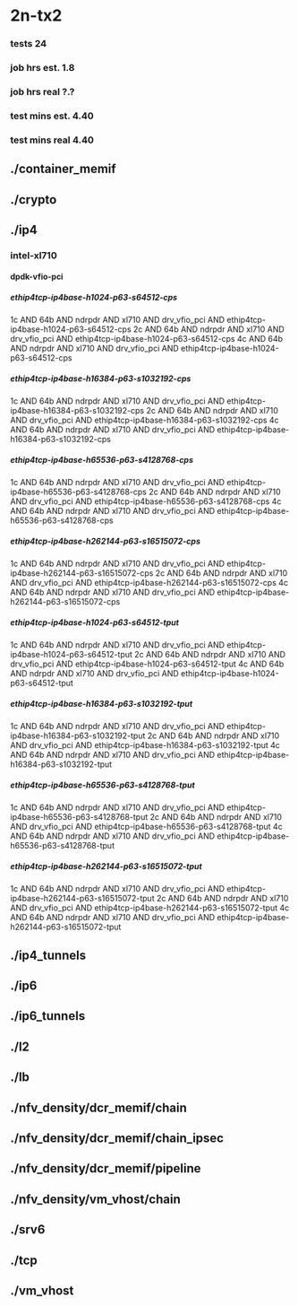# 2n-tx2
### tests 24
### job hrs est. 1.8
### job hrs real ?.?
### test mins est. 4.40
### test mins real 4.40
## ./container_memif
## ./crypto
## ./ip4
### intel-xl710
#### dpdk-vfio-pci
##### ethip4tcp-ip4base-h1024-p63-s64512-cps
1c AND 64b AND ndrpdr AND xl710 AND drv_vfio_pci AND ethip4tcp-ip4base-h1024-p63-s64512-cps
2c AND 64b AND ndrpdr AND xl710 AND drv_vfio_pci AND ethip4tcp-ip4base-h1024-p63-s64512-cps
4c AND 64b AND ndrpdr AND xl710 AND drv_vfio_pci AND ethip4tcp-ip4base-h1024-p63-s64512-cps
##### ethip4tcp-ip4base-h16384-p63-s1032192-cps
1c AND 64b AND ndrpdr AND xl710 AND drv_vfio_pci AND ethip4tcp-ip4base-h16384-p63-s1032192-cps
2c AND 64b AND ndrpdr AND xl710 AND drv_vfio_pci AND ethip4tcp-ip4base-h16384-p63-s1032192-cps
4c AND 64b AND ndrpdr AND xl710 AND drv_vfio_pci AND ethip4tcp-ip4base-h16384-p63-s1032192-cps
##### ethip4tcp-ip4base-h65536-p63-s4128768-cps
1c AND 64b AND ndrpdr AND xl710 AND drv_vfio_pci AND ethip4tcp-ip4base-h65536-p63-s4128768-cps
2c AND 64b AND ndrpdr AND xl710 AND drv_vfio_pci AND ethip4tcp-ip4base-h65536-p63-s4128768-cps
4c AND 64b AND ndrpdr AND xl710 AND drv_vfio_pci AND ethip4tcp-ip4base-h65536-p63-s4128768-cps
##### ethip4tcp-ip4base-h262144-p63-s16515072-cps
1c AND 64b AND ndrpdr AND xl710 AND drv_vfio_pci AND ethip4tcp-ip4base-h262144-p63-s16515072-cps
2c AND 64b AND ndrpdr AND xl710 AND drv_vfio_pci AND ethip4tcp-ip4base-h262144-p63-s16515072-cps
4c AND 64b AND ndrpdr AND xl710 AND drv_vfio_pci AND ethip4tcp-ip4base-h262144-p63-s16515072-cps
##### ethip4tcp-ip4base-h1024-p63-s64512-tput
1c AND 64b AND ndrpdr AND xl710 AND drv_vfio_pci AND ethip4tcp-ip4base-h1024-p63-s64512-tput
2c AND 64b AND ndrpdr AND xl710 AND drv_vfio_pci AND ethip4tcp-ip4base-h1024-p63-s64512-tput
4c AND 64b AND ndrpdr AND xl710 AND drv_vfio_pci AND ethip4tcp-ip4base-h1024-p63-s64512-tput
##### ethip4tcp-ip4base-h16384-p63-s1032192-tput
1c AND 64b AND ndrpdr AND xl710 AND drv_vfio_pci AND ethip4tcp-ip4base-h16384-p63-s1032192-tput
2c AND 64b AND ndrpdr AND xl710 AND drv_vfio_pci AND ethip4tcp-ip4base-h16384-p63-s1032192-tput
4c AND 64b AND ndrpdr AND xl710 AND drv_vfio_pci AND ethip4tcp-ip4base-h16384-p63-s1032192-tput
##### ethip4tcp-ip4base-h65536-p63-s4128768-tput
1c AND 64b AND ndrpdr AND xl710 AND drv_vfio_pci AND ethip4tcp-ip4base-h65536-p63-s4128768-tput
2c AND 64b AND ndrpdr AND xl710 AND drv_vfio_pci AND ethip4tcp-ip4base-h65536-p63-s4128768-tput
4c AND 64b AND ndrpdr AND xl710 AND drv_vfio_pci AND ethip4tcp-ip4base-h65536-p63-s4128768-tput
##### ethip4tcp-ip4base-h262144-p63-s16515072-tput
1c AND 64b AND ndrpdr AND xl710 AND drv_vfio_pci AND ethip4tcp-ip4base-h262144-p63-s16515072-tput
2c AND 64b AND ndrpdr AND xl710 AND drv_vfio_pci AND ethip4tcp-ip4base-h262144-p63-s16515072-tput
4c AND 64b AND ndrpdr AND xl710 AND drv_vfio_pci AND ethip4tcp-ip4base-h262144-p63-s16515072-tput
## ./ip4_tunnels
## ./ip6
## ./ip6_tunnels
## ./l2
## ./lb
## ./nfv_density/dcr_memif/chain
## ./nfv_density/dcr_memif/chain_ipsec
## ./nfv_density/dcr_memif/pipeline
## ./nfv_density/vm_vhost/chain
## ./srv6
## ./tcp
## ./vm_vhost
